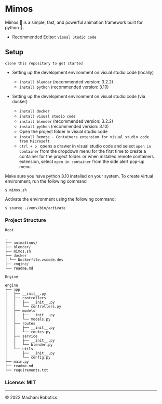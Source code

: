 # Mimos

Mimos 👾 is a simple, fast, and powerful animation framework built for python 🐍.

- Recommended Editor: `Visual Studio Code`

## Setup

`clone this repository to get started`

- Setting up the development environment on visual studio code (locally)

  - `install blender` (recommended version: 3.2.2)
  - `install python` (recommended version: 3.10)

- Setting up the development environment on visual studio code (via docker)

  - `install docker`
  - `install visual studio code`
  - `install blender` (recommended version: 3.2.2)
  - `install python` (recommended version: 3.10)
  - Open the project folder in visual studio code
  - `install Remote - Containers extension for visual studio code from Microsoft`
  - `ctrl + p ` opens a drawer in visual studio code and select `open in container` from the dropdown menu for the first time to create a container for the project folder. or when installed remote containers extension, select `open in container` from the side alert pop-up menu.

Make sure you have python 3.10 installed on your system. To create virtual environment, run the following command

```
$ mimos.sh
```

Activate the environment using the following command:

```
$ source ./venv/bin/activate
```

### Project Structure

`Root`

```
.
├── animations/
├── blender/
├── mimos.sh
├── docker
│ └── Dockerfile.vscode.dev
├── engine/
└── readme.md
```

`Engine`

```
engine
├── app
│   ├── __init__.py
│   ├── controllers
│   │   ├── __init__.py
│   │   └── controllers.py
│   ├── models
│   │   ├── __init__.py
│   │   └── models.py
│   ├── routes
│   │   ├── __init__.py
│   │   └── routes.py
│   ├── service
│   │   ├── __init__.py
│   │   └── blender.py
│   └── utils
│       ├── __init__.py
│       └── config.py
├── main.py
├── readme.md
└── requirements.txt
```

### License: MIT

---

© 2022 Machani Robotics
